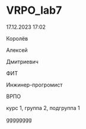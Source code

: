 # VRPO_lab7

17.12.2023 17:02

Королёв

Алексей 

Дмитриевич

ФИТ

Инжинер-прогромист

ВРПО

курс 1, группа 2, подгруппа 1

gggggggg

